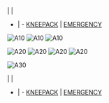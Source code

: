  |  | 
- | - 
[KNEEPACK](/VIPER/388KNEE11.pdf) | [EMERGENCY](/VIPER/EMERG191221.pdf)

![A10](/FLIPS/BB_VFR_OMAM_000.png)
![A10](/FLIPS/BB_VFR_OMAM_003.png)
![A10](/FLIPS/OMAM_GND.png)

![A20](/FLIPS/BB_VFR_OMAL_001.png)
![A20](/FLIPS/BB_VFR_OMAL_002.png)
![A20](/FLIPS/BB_VFR_OMAL_003.png)
![A20](/FLIPS/BB_OMAL_GND.png)

![A30](/FLIPS/BB_OMFJ_GND.png)

 |  | 
- | - 
[KNEEPACK](/VIPER/388KNEE11.pdf) | [EMERGENCY](/VIPER/EMERG191221.pdf)
